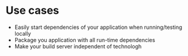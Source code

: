 # Use cases

- Easily start dependencies of your application when running/testing locally <!-- .element: class="fragment" -->
- Package you application with all run-time dependencies <!-- .element: class="fragment" -->
- Make your build server independent of technologh <!-- .element: class="fragment" -->
